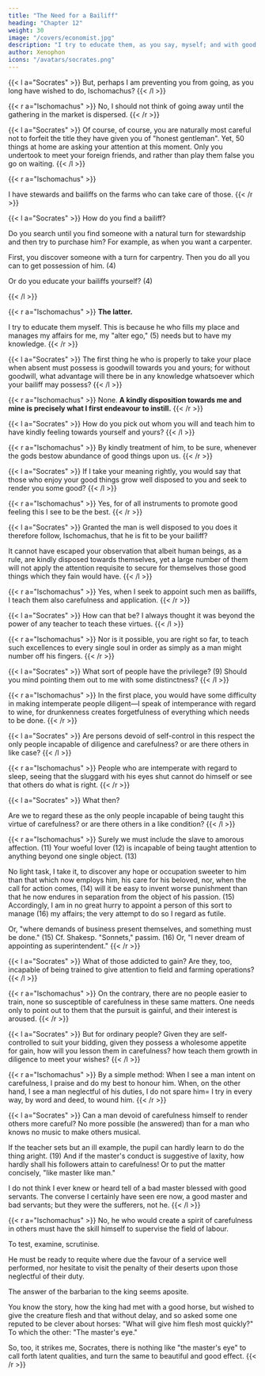 ```yaml
---
title: "The Need for a Bailiff"
heading: "Chapter 12"
weight: 30
image: "/covers/economist.jpg"
description: "I try to educate them, as you say, myself; and with good reason. He who is properly to fill my place and manage my affairs when I am absent, my alter ego"
author: Xenophon
icons: "/avatars/socrates.png"
---
```




{{< l a="Socrates" >}}
But, perhaps I am preventing you from going, as you long have wished to do, Ischomachus?
{{< /l >}}


{{< r a="Ischomachus" >}}
No, I should not think of going away until the gathering in the market is dispersed. 
{{< /r >}}

{{< l a="Socrates" >}}
Of course, of course, you are naturally most careful not to forfeit the title they have given you of "honest gentleman". <!-- (2) --> Yet, 50 things at home are asking your attention at this moment. Only you undertook to meet your foreign friends, and rather than play them false you go on waiting.
{{< /l >}}


{{< r a="Ischomachus" >}}
<!-- In no case will the things you speak of be neglected, since  -->
I have stewards and bailiffs on the farms who can take care of those.
{{< /r >}}

{{< l a="Socrates" >}}
How do you find a bailiff? 

Do you search until you find someone with a natural turn for stewardship and then try to purchase him? For example, as when you want a carpenter.

First, you discover someone with a turn for carpentry. Then you do all you can to get possession of him. (4) 

Or do you educate your bailiffs yourself? (4)
<!-- The steward, like the carpenter, and the labourers in general, would, as a rule, be a slave. See below, xxi. 9.  -->
{{< /l >}}

{{< r a="Ischomachus" >}}
**The latter.**

I try to educate them myself. This is because he who fills my place and manages my affairs for me, my "alter ego," (5) needs but to have my knowledge. <!-- If I am fit myself to stand at the head of my own business, I presume I should be able to put another in possession of my knowledge. -->
{{< /r >}}

{{< l a="Socrates" >}}
The first thing he who is properly to take your place when absent must possess is goodwill towards you and yours; for without goodwill, what advantage will there be in any knowledge whatsoever which your bailiff may possess? 
{{< /l >}}

{{< r a="Ischomachus" >}}
None. **A kindly disposition towards me and mine is precisely what I first endeavour to instill.**
{{< /r >}}

{{< l a="Socrates" >}}
How do you pick out whom you will and teach him to have kindly feeling towards yourself and yours? 
{{< /l >}}

{{< r a="Ischomachus" >}}
By kindly treatment of him, to be sure, whenever the gods bestow abundance of good things upon us. 
{{< /r >}}

{{< l a="Socrates" >}}
If I take your meaning rightly, you would say that those who enjoy your good things grow well disposed to you and seek to render you some good? 
{{< /l >}}

{{< r a="Ischomachus" >}}
Yes, for of all instruments to promote good feeling this I see to be the best. 
{{< /r >}}


{{< l a="Socrates" >}}
Granted the man is well disposed to you does it therefore follow, Ischomachus, that he is fit to be your bailiff? 

It cannot have escaped your observation that albeit human beings, as a rule, are kindly disposed towards themselves, yet a large number of them will not apply the attention requisite to secure for themselves those good things which they fain would have.
{{< /l >}}


{{< r a="Ischomachus" >}}
Yes, when I seek to appoint such men as bailiffs, I teach them also carefulness and application. 
{{< /r >}}

{{< l a="Socrates" >}}
How can that be? I always thought it was beyond the power of any teacher to teach these virtues. 
{{< /l >}}

{{< r a="Ischomachus" >}}
Nor is it possible, you are right so far, to teach such excellences to every single soul in order as simply as a man might number off his fingers. 
{{< /r >}}

{{< l a="Socrates" >}}
What sort of people have the privilege? (9) Should you mind pointing them out to me with some distinctness? 
{{< /l >}}

{{< r a="Ischomachus" >}}
In the first place, you would have some difficulty in making intemperate people diligent—I speak of intemperance with regard to wine, for drunkenness creates forgetfulness of everything which needs to be done. 
{{< /r >}}

{{< l a="Socrates" >}}
Are persons devoid of self-control in this respect the only people incapable of diligence and carefulness? or are there others in like case? 
{{< /l >}}

{{< r a="Ischomachus" >}}
People who are intemperate with regard to sleep, seeing that the sluggard with his eyes shut cannot do himself or see that others do what is right. 
{{< /r >}}

{{< l a="Socrates" >}}
What then? 

Are we to regard these as the only people incapable of being taught this virtue of carefulness? or are there others in a like condition? <!-- (10) Or, "What then—is the list exhausted? Are we to suppose that these are the sole people..."  -->
{{< /l >}}

{{< r a="Ischomachus" >}}
Surely we must include the slave to amorous affection. (11) Your woeful lover (12) is incapable of being taught attention to anything beyond one single object. (13) 

No light task, I take it, to discover any hope or occupation sweeter to him than that which now employs him, his care for his beloved, nor, when the call for action comes, (14) will it be easy to invent worse punishment than that he now endures in separation from the object of his passion. (15) Accordingly, I am in no great hurry to appoint a person of this sort to manage (16) my affairs; the very attempt to do so I regard as futile. 

Or, "where demands of business present themselves, and something must be done." (15) Cf. Shakesp. "Sonnets," passim. (16) Or, "I never dream of appointing as superintendent." 
{{< /r >}}


{{< l a="Socrates" >}}
What of those addicted to<!--  another passion, that of --> gain? Are they, too, incapable of being trained to give attention to field and farming operations?
{{< /l >}}


{{< r a="Ischomachus" >}}
On the contrary, there are no people easier to train, none so susceptible of carefulness in these same matters. One needs only to point out to them that the pursuit is gainful, and their interest is aroused. 
{{< /r >}}


{{< l a="Socrates" >}}
But for ordinary people? Given they are self-controlled to suit your bidding, given they possess a wholesome appetite for gain, how will you lesson them in carefulness? how teach them growth in diligence to meet your wishes?
{{< /l >}}

{{< r a="Ischomachus" >}}
By a simple method: When I see a man intent on carefulness, I praise and do my best to honour him. When, on the other hand, I see a man neglectful of his duties, I do not spare him= I try in every way, by word and deed, to wound him. 
{{< /r >}}


{{< l a="Socrates" >}}
Can a man devoid of carefulness himself to render others more careful? No more possible (he answered) than for a man who knows no music to make others musical. 

If the teacher sets but an ill example, the pupil can hardly learn to do the thing aright. (19) And if the master's conduct is suggestive of laxity, how hardly shall his followers attain to carefulness! Or to put the matter concisely, "like master like man." 

I do not think I ever knew or heard tell of a bad master blessed with good servants. The converse I certainly have seen ere now, a good master and bad servants; but they were the sufferers, not he. 
{{< /l >}}

{{< r a="Ischomachus" >}}
No, he who would create a spirit of carefulness in others must have the skill himself to supervise the field of labour. 

To test, examine, scrutinise.

He must be ready to requite where due the favour of a service well performed, nor hesitate to visit the penalty of their deserts upon those neglectful of their duty. 

The answer of the barbarian to the king seems aposite. 

You know the story, how the king had met with a good horse, but wished to give the creature flesh and that without delay, and so asked some one reputed to be clever about horses: "What will give him flesh most quickly?" To which the other: "The master's eye." 

So, too, it strikes me, Socrates, there is nothing like "the master's eye" to call forth latent qualities, and turn the same to beautiful and good effect.
{{< /r >}}